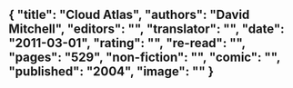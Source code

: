 {
 "title": "Cloud Atlas",
 "authors": "David Mitchell",
 "editors": "",
 "translator": "",
 "date": "2011-03-01",
 "rating": "",
 "re-read": "",
 "pages": "529",
 "non-fiction": "",
 "comic": "",
 "published": "2004",
 "image": ""
}
---

